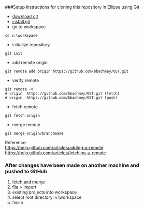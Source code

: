 ###Setup instructions for cloning this repository in Ellipse using Git
+ [download git](https://github.com/bbachmey/GitHow/blob/master/download.md)  
+ [install git](https://github.com/bbachmey/GitHow/blob/master/install_git.md)  
+ go to workspace
```
cd v:\workspace
```
+ initialize repository
```
git init
```
+ add remote origin
```
git remote add origin https://github.com/bbachmey/OST.git
```
+ verify remote
```
git remote -v
# origin  https://github.com/bbachmey/OST.git (fetch)
# origin  https://github.com/bbachmey/OST.git (push)
```
+ fetch remote
```
git fetch origin
```
+ merge remote
```
git merge origin/branchname
```

Reference:  
https://help.github.com/articles/adding-a-remote  
https://help.github.com/articles/fetching-a-remote  

### After changes have been made on another machine and pushed to GitHub

1. [fetch and merge](https://github.com/bbachmey/GitHow/blob/master/fetch_and_merge.md)
2. file > import
3. existing projects into workspace
4. select root directory: v:\workspace
5. finish
